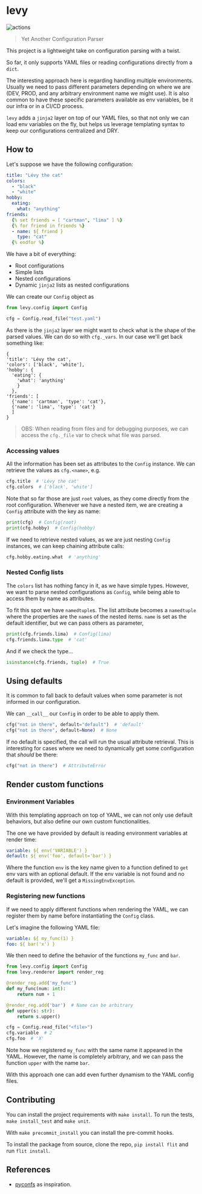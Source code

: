 # levy

![actions](https://github.com/pmbrull/levy/actions/workflows/CI.yaml/badge.svg)

> Yet Another Configuration Parser

This project is a lightweight take on configuration parsing with a twist.

So far, it only supports YAML files or reading configurations directly from a `dict`.

The interesting approach here is regarding handling multiple environments. Usually we
need to pass different parameters depending on where we are (DEV, PROD, and any 
arbitrary environment name we might use). It is also common to have these specific parameters
available as env variables, be it our infra or in a CI/CD process.

`levy` adds a `jinja2` layer on top of our YAML files, so that not only we can load
env variables on the fly, but helps us leverage templating syntax to keep
our configurations centralized and DRY.

## How to

Let's suppose we have the following configuration:

```yaml
title: "Lévy the cat"
colors:
  - "black"
  - "white"
hobby:
  eating:
    what: "anything"
friends:
  {% set friends = [ "cartman", "lima" ] %}
  {% for friend in friends %}
  - name: ${ friend }
    type: "cat"
  {% endfor %}
```

We have a bit of everything:
- Root configurations
- Simple lists
- Nested configurations
- Dynamic `jinja2` lists as nested configurations

We can create our `Config` object as

```python
from levy.config import Config

cfg = Config.read_file("test.yaml")
```

As there is the `jinja2` layer we might want to check what is the shape of the
parsed values. We can do so with `cfg._vars`. In our case we'll get back something
like:

```
{
'title': 'Lévy the cat',
'colors': ['black', 'white'],
'hobby': {
  'eating': {
    'what': 'anything'
    }
  },
'friends': [
  {'name': 'cartman', 'type': 'cat'},
  {'name': 'lima', 'type': 'cat'}
  ]
}
```

> OBS: When reading from files and for debugging purposes, we can access the `cfg._file`
var to check what file was parsed.

### Accessing values

All the information has been set as attributes to the `Config` instance. We can
retrieve the values as `cfg.<name>`, e.g.

```python
cfg.title  # 'Lévy the cat'
cfg.colors  # ['black', 'white']
```

Note that so far those are just `root` values, as they come directly from the root
configuration. Whenever we have a nested item, we are creating a `Config` attribute
with the key as name:

```python
print(cfg)  # Config(root)
print(cfg.hobby)  # Config(hobby)
```

If we need to retrieve nested values, as we are just nesting `Config` instances, we can
keep chaining attribute calls:

```python
cfg.hobby.eating.what  # 'anything'
```

### Nested Config lists

The `colors` list has nothing fancy in it, as we have simple types. However, we want
to parse nested configurations as `Config`, while being able to access them by name
as attributes.

To fit this spot we have `namedtuple`s. The list attribute becomes a `namedtuple` where
the properties are the `name`s of the nested items. `name` is set as the default
identifier, but we can pass others as parameter,

```python
print(cfg.friends.lima)  # Config(lima)
cfg.friends.lima.type  # 'cat'
```

And if we check the type...
```python
isinstance(cfg.friends, tuple)  # True
```

## Using defaults

It is common to fall back to default values when some parameter is not informed in our configuration.

We can `__call__` our `Config` in order to be able to apply them.

```python
cfg("not in there", default="default")  # 'default'
cfg("not in there", default=None)  # None
```

If no default is specified, the call will run the usual attribute retrieval. This is
interesting for cases where we need to dynamically get some configuration that *should*
be there:

```python
cfg("not in there")  # AttributeError
```

## Render custom functions

### Environment Variables

With this templating approach on top of YAML, we can not only use default behaviors, but also
define our own custom functionalities.

The one we have provided by default is reading environment variables at render time:

```yaml
variable: ${ env('VARIABLE') }
default: ${ env('foo', default='bar') }
```

Where the function `env` is the key name given to a function defined to `get` env vars
with an optional default. If the env variable is not found and no default is provided,
we'll get a `MissingEnvException`.

### Registering new functions

If we need to apply different functions when rendering the YAML, we can register them
by name before instantiating the `Config` class.

Let's imagine the following YAML file:

```yaml
variable: ${ my_func(1) }
foo: ${ bar('x') }
```

We then need to define the behavior of the functions `my_func` and `bar`.

```python
from levy.config import Config
from levy.renderer import render_reg

@render_reg.add('my_func')
def my_func(num: int):
    return num + 1

@render_reg.add('bar')  # Name can be arbitrary
def upper(s: str):
    return s.upper()

cfg = Config.read_file("<file>")
cfg.variable  # 2
cfg.foo  # 'X'
```

Note how we registered `my_func` with the same name it appeared in the YAML. However,
the name is completely arbitrary, and we can pass the function `upper` with the name `bar`.

With this approach one can add even further dynamism to the YAML config files.

## Contributing

You can install the project requirements with `make install`. To run the tests, `make install_test`
and `make unit`.

With `make precommit_install` you can install the pre-commit hooks.

To install the package from source, clone the repo, `pip install flit` and run `flit install`.

## References

- [pyconfs](https://github.com/gahjelle/pyconfs) as inspiration.
